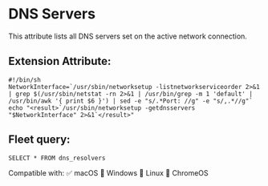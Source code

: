 # DNS Servers

This attribute lists all DNS servers set on the active network connection.
 
## Extension Attribute:
```
#!/bin/sh
NetworkInterface=`/usr/sbin/networksetup -listnetworkserviceorder 2>&1 | grep $(/usr/sbin/netstat -rn 2>&1 | /usr/bin/grep -m 1 'default' | /usr/bin/awk '{ print $6 }') | sed -e "s/.*Port: //g" -e "s/,.*//g"`
echo "<result>`/usr/sbin/networksetup -getdnsservers "$NetworkInterface" 2>&1`</result>"
```
## Fleet query:
```SELECT * FROM dns_resolvers```

Compatible with: ✅ macOS 🚫 Windows 🚫 Linux 🚫 ChromeOS
